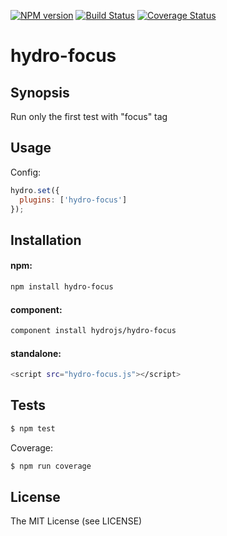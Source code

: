 [![NPM
version](https://badge.fury.io/js/hydro-focus.png)](http://badge.fury.io/js/hydro-focus)
[![Build Status](https://secure.travis-ci.org/hydrojs/hydro-focus.png)](http://travis-ci.org/hydrojs/hydro-focus)
[![Coverage Status](https://coveralls.io/repos/hydrojs/hydro-focus/badge.png?branch=master)](https://coveralls.io/r/hydrojs/hydro-focus?branch=master)

# hydro-focus

## Synopsis

Run only the first test with "focus" tag

## Usage

Config:

```js
hydro.set({
  plugins: ['hydro-focus']
});
```

## Installation

#### npm:

```bash
npm install hydro-focus
```

#### component:

```bash
component install hydrojs/hydro-focus
```

#### standalone:

```bash
<script src="hydro-focus.js"></script>
```

## Tests

```bash
$ npm test
```

Coverage:

```bash
$ npm run coverage
```

## License

The MIT License (see LICENSE)
